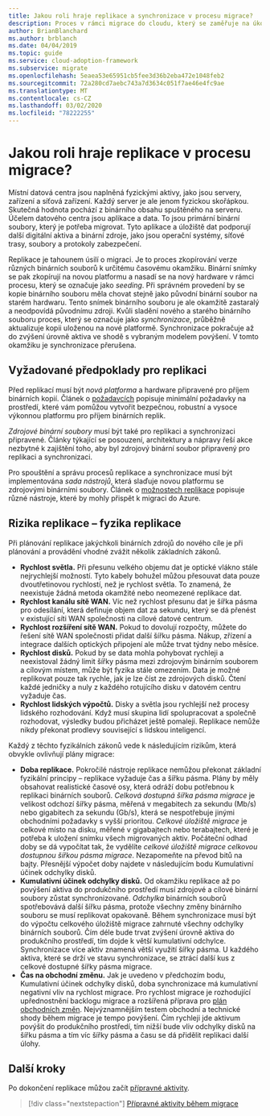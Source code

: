 ```yaml
---
title: Jakou roli hraje replikace a synchronizace v procesu migrace?
description: Proces v rámci migrace do cloudu, který se zaměřuje na úkoly při migraci sad funkcí do cloudu.
author: BrianBlanchard
ms.author: brblanch
ms.date: 04/04/2019
ms.topic: guide
ms.service: cloud-adoption-framework
ms.subservice: migrate
ms.openlocfilehash: 5eaea53e65951cb5fee3d36b2eba472e1048feb2
ms.sourcegitcommit: 72a280cd7aebc743a7d3634c051f7ae46e4fc9ae
ms.translationtype: MT
ms.contentlocale: cs-CZ
ms.lasthandoff: 03/02/2020
ms.locfileid: "78222255"
---
```

<!-- markdownlint-disable MD026 -->

# <a name="what-role-does-replication-play-in-the-migration-process"></a>Jakou roli hraje replikace v procesu migrace?

Místní datová centra jsou naplněná fyzickými aktivy, jako jsou servery, zařízení a síťová zařízení. Každý server je ale jenom fyzickou skořápkou. Skutečná hodnota pochází z binárního obsahu spuštěného na serveru. Účelem datového centra jsou aplikace a data. To jsou primární binární soubory, který je potřeba migrovat. Tyto aplikace a úložiště dat podporují další digitální aktiva a binární zdroje, jako jsou operační systémy, síťové trasy, soubory a protokoly zabezpečení.

Replikace je tahounem úsilí o migraci. Je to proces zkopírování verze různých binárních souborů k určitému časovému okamžiku. Binární snímky se pak zkopírují na novou platformu a nasadí se na nový hardware v rámci procesu, který se označuje jako *seeding*. Při správném provedení by se kopie binárního souboru měla chovat stejně jako původní binární soubor na starém hardwaru. Tento snímek binárního souboru je ale okamžitě zastaralý a neodpovídá původnímu zdroji. Kvůli sladění nového a starého binárního souboru proces, který se označuje jako *synchronizace*, průběžně aktualizuje kopii uloženou na nové platformě. Synchronizace pokračuje až do zvýšení úrovně aktiva ve shodě s vybraným modelem povýšení. V tomto okamžiku je synchronizace přerušena.

## <a name="required-prerequisites-to-replication"></a>Vyžadované předpoklady pro replikaci

Před replikací musí být *nová platforma* a hardware připravené pro příjem binárních kopií. Článek o [požadavcích](../prerequisites/index.md) popisuje minimální požadavky na prostředí, které vám pomůžou vytvořit bezpečnou, robustní a vysoce výkonnou platformu pro příjem binárních replik.

*Zdrojové binární soubory* musí být také pro replikaci a synchronizaci připravené. Články týkající se posouzení, architektury a nápravy řeší akce nezbytné k zajištění toho, aby byl zdrojový binární soubor připravený pro replikaci a synchronizaci.

Pro spouštění a správu procesů replikace a synchronizace musí být implementována *sada nástrojů*, která slaďuje novou platformu se zdrojovými binárními soubory. Článek o [možnostech replikace](./replicate-options.md) popisuje různé nástroje, které by mohly přispět k migraci do Azure.

## <a name="replication-risks---physics-of-replication"></a>Rizika replikace – fyzika replikace

Při plánování replikace jakýchkoli binárních zdrojů do nového cíle je při plánování a provádění vhodné zvážit několik základních zákonů.

- **Rychlost světla.** Při přesunu velkého objemu dat je optické vlákno stále nejrychlejší možností. Tyto kabely bohužel můžou přesouvat data pouze dvoutřetinovou rychlostí, než je rychlost světla. To znamená, že neexistuje žádná metoda okamžité nebo neomezené replikace dat.
- **Rychlost kanálu sítě WAN.** Víc než rychlost přesunu dat je šířka pásma pro odesílání, která definuje objem dat za sekundu, který se dá přenést v existující síti WAN společnosti na cílové datové centrum.
- **Rychlost rozšíření sítě WAN.** Pokud to dovolují rozpočty, můžete do řešení sítě WAN společnosti přidat další šířku pásma. Nákup, zřízení a integrace dalších optických připojení ale může trvat týdny nebo měsíce.
- **Rychlost disků.** Pokud by se data mohla pohybovat rychleji a neexistoval žádný limit šířky pásma mezi zdrojovým binárním souborem a cílovým místem, může být fyzika stále omezením. Data je možné replikovat pouze tak rychle, jak je lze číst ze zdrojových disků. Čtení každé jedničky a nuly z každého rotujícího disku v datovém centru vyžaduje čas.
- **Rychlost lidských výpočtů.** Disky a světla jsou rychlejší než procesy lidského rozhodování. Když musí skupina lidí spolupracovat a společně rozhodovat, výsledky budou přicházet ještě pomaleji. Replikace nemůže nikdy překonat prodlevy související s lidskou inteligencí.

Každý z těchto fyzikálních zákonů vede k následujícím rizikům, která obvykle ovlivňují plány migrace:

- **Doba replikace.** Pokročilé nástroje replikace nemůžou překonat základní fyzikální principy – replikace vyžaduje čas a šířku pásma. Plány by měly obsahovat realistické časové osy, která odráží dobu potřebnou k replikaci binárních souborů. *Celková dostupná šířka pásma migrace* je velikost odchozí šířky pásma, měřená v megabitech za sekundu (Mb/s) nebo gigabitech za sekundu (Gb/s), která se nespotřebuje jinými obchodními požadavky s vyšší prioritou. *Celkové úložiště migrace* je celkové místo na disku, měřené v gigabajtech nebo terabajtech, které je potřeba k uložení snímku všech migrovaných aktiv. Počáteční odhad doby se dá vypočítat tak, že vydělíte *celkové úložiště migrace* *celkovou dostupnou šířkou pásma migrace*. Nezapomeňte na převod bitů na bajty. Přesnější výpočet doby najdete v následujícím bodu Kumulativní účinek odchylky disků.
- **Kumulativní účinek odchylky disků.** Od okamžiku replikace až po povýšení aktiva do produkčního prostředí musí zdrojové a cílové binární soubory zůstat synchronizované. *Odchylka* binárních souborů spotřebovává další šířku pásma, protože všechny změny binárního souboru se musí replikovat opakovaně. Během synchronizace musí být do výpočtu celkového úložiště migrace zahrnuté všechny odchylky binárních souborů. Čím déle bude trvat zvýšení úrovně aktiva do produkčního prostředí, tím dojde k větší kumulativní odchylce. Synchronizace více aktiv znamená větší využití šířky pásma. U každého aktiva, které se drží ve stavu synchronizace, se ztrácí další kus z celkové dostupné šířky pásma migrace.
- **Čas na obchodní změnu.** Jak je uvedeno v předchozím bodu, Kumulativní účinek odchylky disků, doba synchronizace má kumulativní negativní vliv na rychlost migrace. Pro rychlost migrace je rozhodující upřednostnění backlogu migrace a rozšířená příprava pro [plán obchodních změn](../optimize/business-change-plan.md). Nejvýznamnějším testem obchodní a technické shody během migrace je tempo povýšení. Čím rychleji jde aktivum povýšit do produkčního prostředí, tím nižší bude vliv odchylky disků na šířku pásma a tím víc šířky pásma a času se dá přidělit replikaci další úlohy.

## <a name="next-steps"></a>Další kroky

Po dokončení replikace můžou začít [přípravné aktivity](./stage.md).

> [!div class="nextstepaction"]
> [Přípravné aktivity během migrace](./stage.md)
